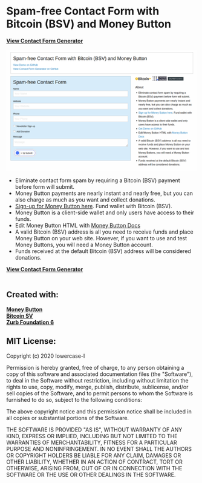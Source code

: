 # Spam-free Contact Form with Bitcoin (BSV) and Money Button

<a href="https://github.com/Iowercase-I/spam-free-contact-form-generator">**View Contact Form Generator**</a><br /><br />
![Spam-free Contact Form Demo](img/github_screenshot_demo.png)

<ul>
  <li>Eliminate contact form spam by requiring a Bitcoin (BSV) payment before form will submit.</li>
  <li>Money Button payments are nearly instant and nearly free, but you can also charge as much as you want and collect donations.</li>
  <li><a href="https://www.moneybutton.com/">Sign-up for Money Button here</a>. Fund wallet with Bitcoin (BSV).</li>
  <li>Money Button is a client-side wallet and only users have access to their funds.</li>
  <li>Edit Money Button HTML with <a href="https://docs.moneybutton.com/">Money Button Docs</a></li>
  <li>A valid Bitcoin (BSV) address is all you need to receive funds and place Money Button on your web site. However, if you want to use and test Money Buttons, you will need a Money Button account.</li>
  <li>Funds received at the default Bitcoin (BSV) address will be considered donations.</li>
</ul>


<a href="https://github.com/Iowercase-I/spam-free-contact-form-generator">**View Contact Form Generator**</a><br /><br />


Created with:
------------------------------------

<a href="https://www.moneybutton.com/">**Money Button**</a><br />
<a href="https://bitcoinsv.io/">**Bitcoin SV**</a><br />
<a href="https://foundation.zurb.com/">**Zurb Foundation 6**</a><br />


MIT License:
----------------
Copyright (c) 2020 Iowercase-I

Permission is hereby granted, free of charge, to any person obtaining a copy
of this software and associated documentation files (the "Software"), to deal
in the Software without restriction, including without limitation the rights
to use, copy, modify, merge, publish, distribute, sublicense, and/or sell
copies of the Software, and to permit persons to whom the Software is
furnished to do so, subject to the following conditions:

The above copyright notice and this permission notice shall be included in all
copies or substantial portions of the Software.

THE SOFTWARE IS PROVIDED "AS IS", WITHOUT WARRANTY OF ANY KIND, EXPRESS OR
IMPLIED, INCLUDING BUT NOT LIMITED TO THE WARRANTIES OF MERCHANTABILITY,
FITNESS FOR A PARTICULAR PURPOSE AND NONINFRINGEMENT. IN NO EVENT SHALL THE
AUTHORS OR COPYRIGHT HOLDERS BE LIABLE FOR ANY CLAIM, DAMAGES OR OTHER
LIABILITY, WHETHER IN AN ACTION OF CONTRACT, TORT OR OTHERWISE, ARISING FROM,
OUT OF OR IN CONNECTION WITH THE SOFTWARE OR THE USE OR OTHER DEALINGS IN THE
SOFTWARE.
